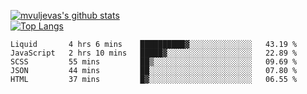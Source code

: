 [![mvuljevas's github stats](https://github-readme-stats.vercel.app/api?username=mvuljevas&show_icons=true&theme=dracula)](https://www.mvuljevas.com)
<br>
[![Top Langs](https://github-readme-stats.vercel.app/api/top-langs/?username=mvuljevas&theme=dracula)](https://www.mvuljevas.com)

<!--START_SECTION:waka-->
```text
Liquid       4 hrs 6 mins    ██████████▓░░░░░░░░░░░░░░   43.19 % 
JavaScript   2 hrs 10 mins   █████▓░░░░░░░░░░░░░░░░░░░   22.89 % 
SCSS         55 mins         ██▒░░░░░░░░░░░░░░░░░░░░░░   09.69 % 
JSON         44 mins         ██░░░░░░░░░░░░░░░░░░░░░░░   07.80 % 
HTML         37 mins         █▓░░░░░░░░░░░░░░░░░░░░░░░   06.55 % 
```
<!--END_SECTION:waka-->
